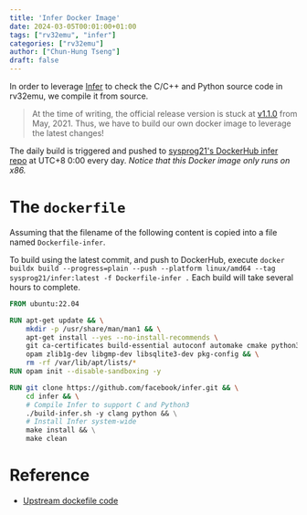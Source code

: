 ```yaml
---
title: 'Infer Docker Image'
date: 2024-03-05T00:01:00+01:00
tags: ["rv32emu", "infer"]
categories: ["rv32emu"]
author: ["Chun-Hung Tseng"]
draft: false
---
```


In order to leverage [Infer](https://github.com/facebook/infer) to check the C/C++ and Python source code in rv32emu, we compile it from source. 

> At the time of writing, the official release version is stuck at [v1.1.0](https://github.com/facebook/infer/releases/tag/v1.1.0) from May, 2021. Thus, we have to build our own docker image to leverage the latest changes!

The daily build is triggered and pushed to [sysprog21's DockerHub infer repo](https://hub.docker.com/repository/docker/sysprog21/infer/general) at UTC+8 0:00 every day. *Notice that this Docker image only runs on x86.*

# The `dockerfile`

Assuming that the filename of the following content is copied into a file named `Dockerfile-infer`.

To build using the latest commit, and push to DockerHub, execute `docker buildx build --progress=plain --push --platform linux/amd64 --tag sysprog21/infer:latest -f Dockerfile-infer .` Each build will take several hours to complete.

```dockerfile
FROM ubuntu:22.04

RUN apt-get update && \
    mkdir -p /usr/share/man/man1 && \
    apt-get install --yes --no-install-recommends \
    git ca-certificates build-essential autoconf automake cmake python3 curl sqlite3 \
    opam zlib1g-dev libgmp-dev libsqlite3-dev pkg-config && \
    rm -rf /var/lib/apt/lists/*
RUN opam init --disable-sandboxing -y

RUN git clone https://github.com/facebook/infer.git && \
    cd infer && \
    # Compile Infer to support C and Python3
    ./build-infer.sh -y clang python && \
    # Install Infer system-wide
    make install && \
    make clean

```

# Reference
- [Upstream dockefile code](https://github.com/facebook/infer/commit/e4c65eb2a1851fb8aa02c1f632dc1a8274189b28)
